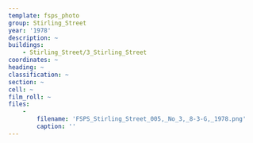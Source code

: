 ```yaml
---
template: fsps_photo
group: Stirling_Street
year: '1978'
description: ~
buildings:
    - Stirling_Street/3_Stirling_Street
coordinates: ~
heading: ~
classification: ~
section: ~
cell: ~
film_roll: ~
files:
    -
        filename: 'FSPS_Stirling_Street_005,_No_3,_8-3-G,_1978.png'
        caption: ''
---
```

